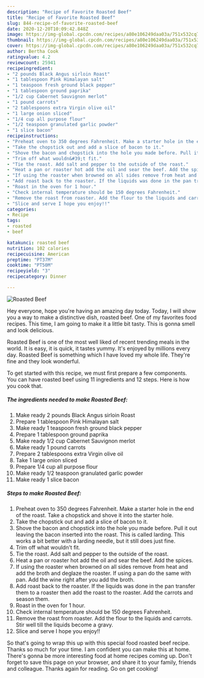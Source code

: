 ```yaml
---
description: "Recipe of Favorite Roasted Beef"
title: "Recipe of Favorite Roasted Beef"
slug: 844-recipe-of-favorite-roasted-beef
date: 2020-12-20T10:09:42.848Z
image: https://img-global.cpcdn.com/recipes/a80e106249daa03a/751x532cq70/roasted-beef-recipe-main-photo.jpg
thumbnail: https://img-global.cpcdn.com/recipes/a80e106249daa03a/751x532cq70/roasted-beef-recipe-main-photo.jpg
cover: https://img-global.cpcdn.com/recipes/a80e106249daa03a/751x532cq70/roasted-beef-recipe-main-photo.jpg
author: Bertha Cook
ratingvalue: 4.2
reviewcount: 25941
recipeingredient:
- "2 pounds Black Angus sirloin Roast"
- "1 tablespoon Pink Himalayan salt"
- "1 teaspoon fresh ground black pepper"
- "1 tablespoon ground paprika"
- "1/2 cup Cabernet Sauvignon merlot"
- "1 pound carrots"
- "2 tablespoons extra Virgin olive oil"
- "1 large onion sliced"
- "1/4 cup all purpose flour"
- "1/2 teaspoon granulated garlic powder"
- "1 slice bacon"
recipeinstructions:
- "Preheat oven to 350 degrees Fahrenheit. Make a starter hole in the end of the roast. Take a chopstick and shove it into the starter hole."
- "Take the chopstick out and add a slice of bacon to it."
- "Shove the bacon and chopstick into the hole you made before. Pull it out leaving the bacon inserted into the roast. This is called larding. This works a bit better with a larding needle, but it still does just fine."
- "Trim off what wouldn&#39;t fit."
- "Tie the roast. Add salt and pepper to the outside of the roast."
- "Heat a pan or roaster hot add the oil and sear the beef. Add the spices."
- "If using the roaster when browned on all sides remove from heat and add the broth and deglaze the roaster. If using a pan do the same with pan. Add the wine right after you add the broth."
- "Add roast back to the roaster. If the liquids was done in the pan transfer them to a roaster then add the roast to the roaster. Add the carrots and season them."
- "Roast in the oven for 1 hour."
- "Check internal temperature should be 150 degrees Fahrenheit."
- "Remove the roast from roaster. Add the flour to the liquids and carrots. Stir well till the liquids become a gravy."
- "Slice and serve I hope you enjoy!!"
categories:
- Recipe
tags:
- roasted
- beef

katakunci: roasted beef 
nutrition: 102 calories
recipecuisine: American
preptime: "PT37M"
cooktime: "PT50M"
recipeyield: "3"
recipecategory: Dinner

---
```



![Roasted Beef](https://img-global.cpcdn.com/recipes/a80e106249daa03a/751x532cq70/roasted-beef-recipe-main-photo.jpg)

Hey everyone, hope you're having an amazing day today. Today, I will show you a way to make a distinctive dish, roasted beef. One of my favorites food recipes. This time, I am going to make it a little bit tasty. This is gonna smell and look delicious.



Roasted Beef is one of the most well liked of recent trending meals in the world. It is easy, it is quick, it tastes yummy. It's enjoyed by millions every day. Roasted Beef is something which I have loved my whole life. They're fine and they look wonderful.


To get started with this recipe, we must first prepare a few components. You can have roasted beef using 11 ingredients and 12 steps. Here is how you cook that.

<!--inarticleads1-->

##### The ingredients needed to make Roasted Beef:

1. Make ready 2 pounds Black Angus sirloin Roast
1. Prepare 1 tablespoon Pink Himalayan salt
1. Make ready 1 teaspoon fresh ground black pepper
1. Prepare 1 tablespoon ground paprika
1. Make ready 1/2 cup Cabernet Sauvignon merlot
1. Make ready 1 pound carrots
1. Prepare 2 tablespoons extra Virgin olive oil
1. Take 1 large onion sliced
1. Prepare 1/4 cup all purpose flour
1. Make ready 1/2 teaspoon granulated garlic powder
1. Make ready 1 slice bacon




<!--inarticleads2-->

##### Steps to make Roasted Beef:

1. Preheat oven to 350 degrees Fahrenheit. Make a starter hole in the end of the roast. Take a chopstick and shove it into the starter hole.
1. Take the chopstick out and add a slice of bacon to it.
1. Shove the bacon and chopstick into the hole you made before. Pull it out leaving the bacon inserted into the roast. This is called larding. This works a bit better with a larding needle, but it still does just fine.
1. Trim off what wouldn&#39;t fit.
1. Tie the roast. Add salt and pepper to the outside of the roast.
1. Heat a pan or roaster hot add the oil and sear the beef. Add the spices.
1. If using the roaster when browned on all sides remove from heat and add the broth and deglaze the roaster. If using a pan do the same with pan. Add the wine right after you add the broth.
1. Add roast back to the roaster. If the liquids was done in the pan transfer them to a roaster then add the roast to the roaster. Add the carrots and season them.
1. Roast in the oven for 1 hour.
1. Check internal temperature should be 150 degrees Fahrenheit.
1. Remove the roast from roaster. Add the flour to the liquids and carrots. Stir well till the liquids become a gravy.
1. Slice and serve I hope you enjoy!!




So that's going to wrap this up with this special food roasted beef recipe. Thanks so much for your time. I am confident you can make this at home. There's gonna be more interesting food at home recipes coming up. Don't forget to save this page on your browser, and share it to your family, friends and colleague. Thanks again for reading. Go on get cooking!
